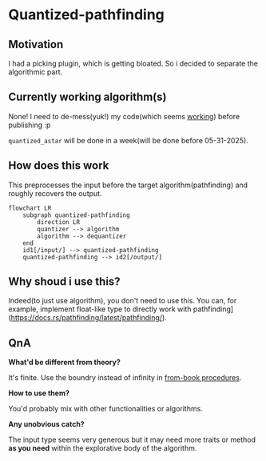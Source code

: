 # Quantized-pathfinding

## Motivation

I had a picking plugin, which is getting bloated. So i decided to separate 
the algorithmic part.

## Currently working algorithm(s)

None! I need to de-mess(yuk!) my code(which seems 
[working](https://youtu.be/JAGTxxRinCU)) before publishing :p

`quantized_astar` will be done in a week(will be done before 05-31-2025).

## How does this work

This preprocesses the input before the target algorithm(pathfinding)
and roughly recovers the output.

```mermaid
flowchart LR
    subgraph quantized-pathfinding
        direction LR
        quantizer --> algorithm
        algorithm --> dequantizer
    end
    id1[/input/] --> quantized-pathfinding
    quantized-pathfinding --> id2[/output/]
```

## Why shoud i use this?

Indeed(to just use algorithm), you don't need to use this. 
You can, for example, implement float-like type to directly work with 
pathfinding](https://docs.rs/pathfinding/latest/pathfinding/).

## QnA

**What'd be different from theory?**

It's finite. Use the boundry instead of infinity in [from-book procedures](https://lukeyoo.fyi/recap/2025/5/dijkstra).

**How to use them?**

You'd probably mix with other functionalities or algorithms.

**Any unobvious catch?**

The input type seems very generous but it may need more traits or method **as you need** within the explorative body of the algorithm.
